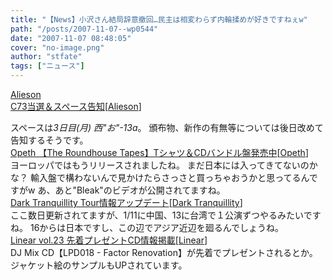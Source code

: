 ```yaml
---
title: "【News】小沢さん結局辞意撤回…民主は相変わらず内輪揉めが好きですねぇw"
path: "/posts/2007-11-07--wp0544"
date: "2007-11-07 08:48:05"
cover: "no-image.png"
author: "stfate"
tags: ["ニュース"]
---
```


<style type="text/css">
<!--
p {white-space: pre-wrap};
-->
</style>

<a class="topics" href="http://www.alieson.net/" target="_blank">Alieson C73当選＆スペース告知</a><span class="junre">[<a href="http://www.alieson.net/" target="_blank">Alieson</a>]</span>
<div class="news">スペースは<em>3日目(月) 西"お"-13a</em>。
頒布物、新作の有無等については後日改めて告知するそうです。</div>
<a class="topics" href="http://www.opeth.com/" target="_blank">Opeth 【The Roundhouse Tapes】Tシャツ＆CDバンドル盤発売中</a><span class="junre">[<a href="http://www.opeth.com/" target="_blank">Opeth</a>]</span>
<div class="news">ヨーロッパではもうリリースされましたね。
まだ日本には入ってきてないのかな？
輸入盤で構わないんで見かけたらさっさと買っちゃおうかと思ってるんですがw
あ、あと"Bleak"のビデオが公開されてますね。</div>
<a class="topics" href="http://www.darktranquillity.com/realindex.html" target="_blank">Dark Tranquillity Tour情報アップデート</a><span class="junre">[<a href="http://www.darktranquillity.com/" target="_blank">Dark Tranquillity</a>]</span>
<div class="news">ここ数日更新されてますが、1/11に中国、13に台湾で１公演ずつやるみたいですね。
16からは日本ですし、この辺でアジア近辺を廻るんでしょうね。</div>
<a class="topics" href="http://www.linear.nu/" target="_blank">Linear vol.23 先着プレゼントCD情報掲載</a><span class="junre">[<a href="http://www.linear.nu/" target="_blank">Linear</a>]</span>
<div class="news">DJ Mix CD【LPD018 - Factor Renovation】が先着でプレゼントされるとか。
ジャケット絵のサンプルもUPされています。</div>
